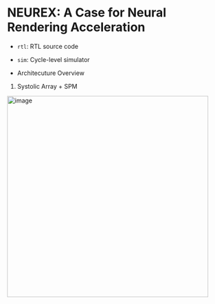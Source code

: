 # NEUREX: A Case for Neural Rendering Acceleration

- `rtl`: RTL source code
- `sim`: Cycle-level simulator

- Architecuture Overview
1) Systolic Array + SPM

<img width="468" alt="image" src="https://user-images.githubusercontent.com/49300363/163566248-75662ffd-815e-4ce8-8037-2d24da811a8d.png">
